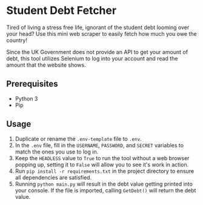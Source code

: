 # Student Debt Fetcher

Tired of living a stress free life, ignorant of the student debt looming over your head? Use this mini web scraper to easily fetch how much you owe the country!

Since the UK Government does not provide an API to get your amount of debt, this tool utilizes Selenium to log into your account and read the amount that the website shows.

## Prerequisites
- Python 3
- Pip

## Usage
1. Duplicate or rename the `.env-template` file to `.env`.
2. In the `.env` file, fill in the `USERNAME`, `PASSWORD`, and `SECRET` variables to match the ones you use to log in.
3. Keep the `HEADLESS` value to `True` to run the tool without a web browser popping up, setting it to `False` will allow you to see it's work in action.
4. Run `pip install -r requirements.txt` in the project directory to ensure all dependencies are satisfied.
5. Running `python main.py` will result in the debt value getting printed into your console. If the file is imported, calling `GetDebt()` will return the debt value.